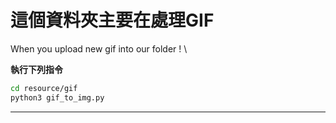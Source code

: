 # 這個資料夾主要在處理GIF

When you upload new gif into our folder ! \

**執行下列指令**


```bash
cd resource/gif
python3 gif_to_img.py
```
---
